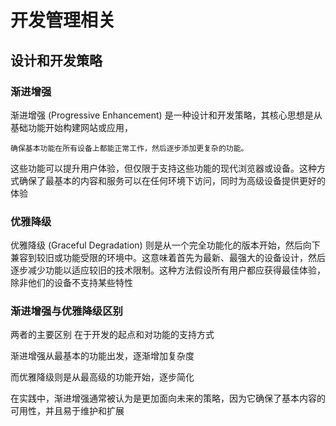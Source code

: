 # 开发管理相关

## 设计和开发策略

### 渐进增强

渐进增强 (Progressive Enhancement) 是一种设计和开发策略，其核心思想是从基础功能开始构建网站或应用，

`确保基本功能在所有设备上都能正常工作，然后逐步添加更复杂的功能。`

这些功能可以提升用户体验，但仅限于支持这些功能的现代浏览器或设备。这种方式确保了最基本的内容和服务可以在任何环境下访问，同时为高级设备提供更好的体验

### 优雅降级

优雅降级 (Graceful Degradation) 则是从一个完全功能化的版本开始，然后向下兼容到较旧或功能受限的环境中。这意味着首先为最新、最强大的设备设计，然后逐步减少功能以适应较旧的技术限制。这种方法假设所有用户都应获得最佳体验，除非他们的设备不支持某些特性

### 渐进增强与优雅降级区别

两者的主要区别 在于开发的起点和对功能的支持方式

渐进增强从最基本的功能出发，逐渐增加复杂度

而优雅降级则是从最高级的功能开始，逐步简化

在实践中，渐进增强通常被认为是更加面向未来的策略，因为它确保了基本内容的可用性，并且易于维护和扩展
